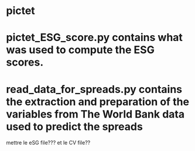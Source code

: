 # pictet


# pictet_ESG_score.py contains what was used to compute the ESG scores. 

# read_data_for_spreads.py contains the extraction and preparation of the variables from The World Bank data used to predict the spreads 




mettre le eSG file??? et le CV file??
